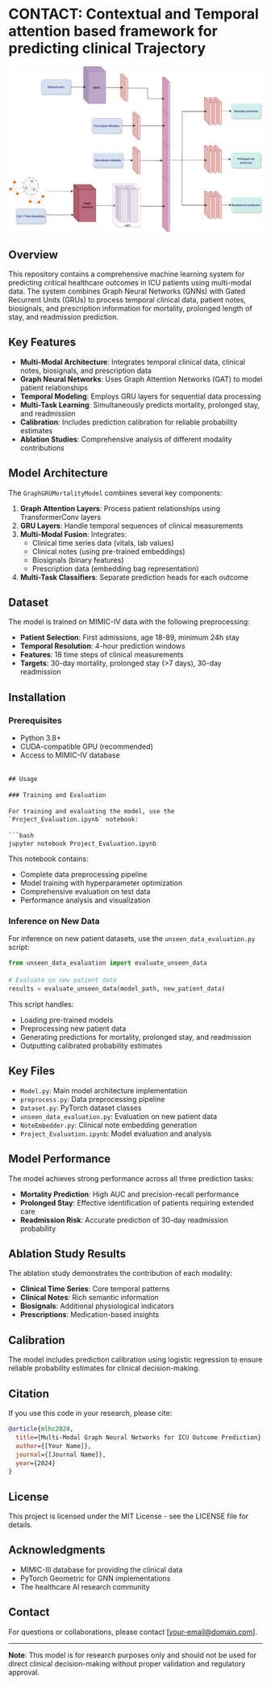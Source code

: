 # CONTACT: Contextual and Temporal attention based framework for predicting clinical Trajectory

![Model Architecture](Model.png)

## Overview

This repository contains a comprehensive machine learning system for predicting critical healthcare outcomes in ICU patients using multi-modal data. The system combines Graph Neural Networks (GNNs) with Gated Recurrent Units (GRUs) to process temporal clinical data, patient notes, biosignals, and prescription information for mortality, prolonged length of stay, and readmission prediction.

## Key Features

- **Multi-Modal Architecture**: Integrates temporal clinical data, clinical notes, biosignals, and prescription data
- **Graph Neural Networks**: Uses Graph Attention Networks (GAT) to model patient relationships
- **Temporal Modeling**: Employs GRU layers for sequential data processing
- **Multi-Task Learning**: Simultaneously predicts mortality, prolonged stay, and readmission
- **Calibration**: Includes prediction calibration for reliable probability estimates
- **Ablation Studies**: Comprehensive analysis of different modality contributions

## Model Architecture

The `GraphGRUMortalityModel` combines several key components:

1. **Graph Attention Layers**: Process patient relationships using TransformerConv layers
2. **GRU Layers**: Handle temporal sequences of clinical measurements
3. **Multi-Modal Fusion**: Integrates:
   - Clinical time series data (vitals, lab values)
   - Clinical notes (using pre-trained embeddings)
   - Biosignals (binary features)
   - Prescription data (embedding bag representation)
4. **Multi-Task Classifiers**: Separate prediction heads for each outcome

## Dataset

The model is trained on MIMIC-IV data with the following preprocessing:

- **Patient Selection**: First admissions, age 18-89, minimum 24h stay
- **Temporal Resolution**: 4-hour prediction windows
- **Features**: 18 time steps of clinical measurements
- **Targets**: 30-day mortality, prolonged stay (>7 days), 30-day readmission

## Installation

### Prerequisites

- Python 3.8+
- CUDA-compatible GPU (recommended)
- Access to MIMIC-IV database

```

## Usage

### Training and Evaluation

For training and evaluating the model, use the `Project_Evaluation.ipynb` notebook:

```bash
jupyter notebook Project_Evaluation.ipynb
```

This notebook contains:
- Complete data preprocessing pipeline
- Model training with hyperparameter optimization
- Comprehensive evaluation on test data
- Performance analysis and visualization

### Inference on New Data

For inference on new patient datasets, use the `unseen_data_evaluation.py` script:

```python
from unseen_data_evaluation import evaluate_unseen_data

# Evaluate on new patient data
results = evaluate_unseen_data(model_path, new_patient_data)
```

This script handles:
- Loading pre-trained models
- Preprocessing new patient data
- Generating predictions for mortality, prolonged stay, and readmission
- Outputting calibrated probability estimates

## Key Files

- `Model.py`: Main model architecture implementation
- `preprocess.py`: Data preprocessing pipeline
- `Dataset.py`: PyTorch dataset classes
- `unseen_data_evaluation.py`: Evaluation on new patient data
- `NoteEmbedder.py`: Clinical note embedding generation
- `Project_Evaluation.ipynb`: Model evaluation and analysis

## Model Performance

The model achieves strong performance across all three prediction tasks:

- **Mortality Prediction**: High AUC and precision-recall performance
- **Prolonged Stay**: Effective identification of patients requiring extended care
- **Readmission Risk**: Accurate prediction of 30-day readmission probability

## Ablation Study Results

The ablation study demonstrates the contribution of each modality:

- **Clinical Time Series**: Core temporal patterns
- **Clinical Notes**: Rich semantic information
- **Biosignals**: Additional physiological indicators
- **Prescriptions**: Medication-based insights

## Calibration

The model includes prediction calibration using logistic regression to ensure reliable probability estimates for clinical decision-making.

## Citation

If you use this code in your research, please cite:

```bibtex
@article{mlhc2024,
  title={Multi-Modal Graph Neural Networks for ICU Outcome Prediction},
  author={[Your Name]},
  journal={[Journal Name]},
  year={2024}
}
```

## License

This project is licensed under the MIT License - see the LICENSE file for details.

## Acknowledgments

- MIMIC-III database for providing the clinical data
- PyTorch Geometric for GNN implementations
- The healthcare AI research community

## Contact

For questions or collaborations, please contact [your-email@domain.com].

---

**Note**: This model is for research purposes only and should not be used for direct clinical decision-making without proper validation and regulatory approval.
